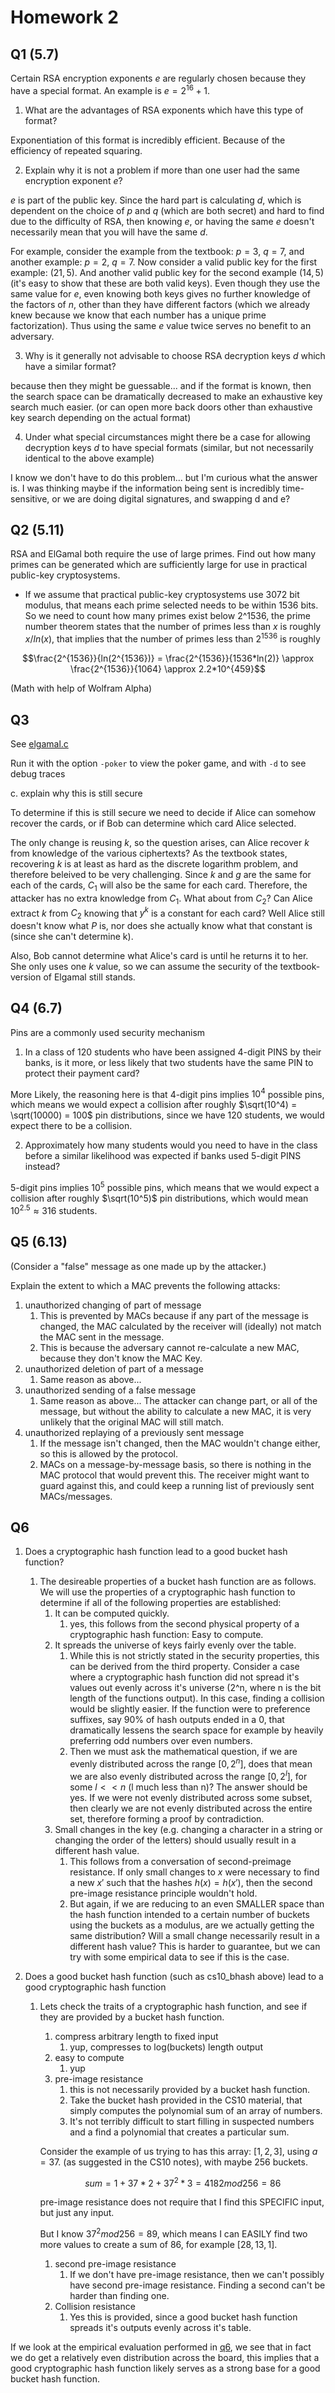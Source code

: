 # Homework 2

## Q1 (5.7)

Certain RSA encryption exponents $e$ are regularly chosen because they have a special format. An example is $e = 2^{16}+ 1$.

1. What are the advantages of RSA exponents which have this type of format?

Exponentiation of this format is incredibly efficient. Because of the efficiency of repeated squaring.

2. Explain why it is not a problem if more than one user had the same encryption exponent $e$?

$e$ is part of the public key. Since the hard part is calculating $d$, which is dependent on the choice of $p$ and $q$ (which are both secret) and hard to find due to the difficulty of RSA, then knowing $e$, or having the same $e$ doesn't necessarily mean that you will have the same $d$.

For example, consider the example from the textbook: $p=3$, $q=7$, and another example: $p=2$, $q=7$. Now consider a valid public key for the first example: $(21, 5)$. And another valid public key for the second example $(14, 5)$ (it's easy to show that these are both valid keys). Even though they use the same value for $e$, even knowing both keys gives no further knowledge of the factors of $n$, other than they have different factors (which we already knew because we know that each number has a unique prime factorization). Thus using the same $e$ value twice serves no benefit to an adversary.

3. Why is it generally not advisable to choose RSA decryption keys $d$ which have a similar format?

because then they might be guessable... and if the format is known, then the search space can be dramatically decreased to make an exhaustive key search much easier. (or can open more back doors other than exhaustive key search depending on the actual format)

4. Under what special circumstances might there be a case for allowing decryption keys $d$ to have special formats (similar, but not necessarily identical to the above example)

I know we don't have to do this problem... but I'm curious what the answer is. I was thinking maybe if the information being sent is incredibly time-sensitive, or we are doing digital signatures, and swapping d and e?

## Q2 (5.11)

RSA and ElGamal both require the use of large primes. Find out how many primes can be generated which are sufficiently large for use in practical public-key cryptosystems.

- If we assume that practical public-key cryptosystems use 3072 bit modulus, that means each prime selected needs to be within 1536 bits. So we need to count how many primes exist below 2^1536, the prime number theorem states that the number of primes less than $x$ is roughly $x/ln(x)$, that implies that the number of primes less than $2^{1536}$ is roughly

$$\frac{2^{1536}}{ln(2^{1536})} = \frac{2^{1536}}{1536*ln(2)} \approx \frac{2^{1536}}{1064} \approx 2.2*10^{459}$$

(Math with help of Wolfram Alpha)

## Q3

See [elgamal.c](../src/elgamal.c)

Run it with the option `-poker` to view the poker game, and with `-d` to see debug traces

c. explain why this is still secure

To determine if this is still secure we need to decide if Alice can somehow recover the cards, or if Bob can determine which card Alice selected.

The only change is reusing $k$, so the question arises, can Alice recover $k$ from knowledge of the various ciphertexts? As the textbook states, recovering $k$ is at least as hard as the discrete logarithm problem, and therefore beleived to be very challenging. Since $k$ and $g$ are the same for each of the cards, $C_1$ will also be the same for each card. Therefore, the attacker has no extra knowledge from $C_1$. What about from $C_2$? Can Alice extract $k$ from $C_2$ knowing that $y^k$ is a constant for each card? Well Alice still doesn't know what $P$ is, nor does she actually know what that constant is (since she can't determine k).

Also, Bob cannot determine what Alice's card is until he returns it to her. She only uses one $k$ value, so we can assume the security of the textbook-version of Elgamal still stands.

## Q4 (6.7)

Pins are a commonly used security mechanism

1. In a class of 120 students who have been assigned 4-digit PINS by their banks, is it more, or less likely that two students have the same PIN to protect their payment card?

More Likely, the reasoning here is that 4-digit pins implies $10^4$ possible pins, which means we would expect a collision after roughly $\sqrt(10^4) = \sqrt(10000) = 100$ pin distributions, since we have 120 students, we would expect there to be a collision.

2.  Approximately how many students would you need to have in the class before a similar likelihood was expected if banks used 5-digit PINS instead?

5-digit pins implies $10^5$ possible pins, which means that we would expect a collision after roughly $\sqrt(10^5)$ pin distributions, which would mean $10^{2.5} \approx 316$ students.

## Q5 (6.13)

(Consider a "false" message as one made up by the attacker.)

Explain the extent to which a MAC prevents the following attacks:

1.  unauthorized changing of part of message
    1.  This is prevented by MACs because if any part of the message is changed, the MAC calculated by the receiver will (ideally) not match the MAC sent in the message.
    2.  This is because the adversary cannot re-calculate a new MAC, because they don't know the MAC Key.
2.  unauthorized deletion of part of a message
    1.  Same reason as above...
3.  unauthorized sending of a false message
    1.  Same reason as above... The attacker can change part, or all of the message, but without the ability to calculate a new MAC, it is very unlikely that the original MAC will still match.
4.  unauthorized replaying of a previously sent message
    1.  If the message isn't changed, then the MAC wouldn't change either, so this is allowed by the protocol.
    2.  MACs on a message-by-message basis, so there is nothing in the MAC protocol that would prevent this. The receiver might want to guard against this, and could keep a running list of previously sent MACs/messages.

## Q6

1. Does a cryptographic hash function lead to a good bucket hash function?
   1. The desireable properties of a bucket hash function are as follows. We will use the properties of a cryptographic hash function to determine if all of the following properties are established:
      1. It can be computed quickly.
         1. yes, this follows from the second physical property of a cryptographic hash function: Easy to compute.
      2. It spreads the universe of keys fairly evenly over the table.
         1. While this is not strictly stated in the security properties, this can be derived from the third property. Consider a case where a cryptographic hash function did not spread it's values out evenly across it's universe (2^n, where n is the bit length of the functions output). In this case, finding a collision would be slightly easier. If the function were to preference suffixes, say 90% of hash outputs ended in a 0, that dramatically lessens the search space for example by heavily preferring odd numbers over even numbers.
         2. Then we must ask the mathematical question, if we are evenly distributed across the range $[0,2^n]$, does that mean we are also evenly distributed across the range $[0,2^l]$, for some $l << n$ (l much less than n)? The answer should be yes. If we were not evenly distributed across some subset, then clearly we are not evenly distributed across the entire set, therefore forming a proof by contradiction.
      3. Small changes in the key (e.g. changing a character in a string or changing the order of the letters) should usually result in a different hash value.
         1. This follows from a conversation of second-preimage resistance. If only small changes to $x$ were necessary to find a new $x'$ such that the hashes $h(x) = h(x')$, then the second pre-image resistance principle wouldn't hold.
         2. But again, if we are reducing to an even SMALLER space than the hash function intended to a certain number of buckets using the buckets as a modulus, are we actually getting the same distribution? Will a small change necessarily result in a different hash value? This is harder to guarantee, but we can try with some empirical data to see if this is the case.
2. Does a good bucket hash function (such as cs10_bhash above) lead to a good cryptographic hash function

   1. Lets check the traits of a cryptographic hash function, and see if they are provided by a bucket hash function.

      1. compress arbitrary length to fixed input
         1. yup, compresses to log(buckets) length output
      2. easy to compute
         1. yup
      3. pre-image resistance
         1. this is not necessarily provided by a bucket hash function.
         2. Take the bucket hash provided in the CS10 material, that simply computes the polynomial sum of an array of numbers.
         3. It's not terribly difficult to start filling in suspected numbers and a find a polynomial that creates a particular sum.

      Consider the example of us trying to has this array: $[1,2,3]$, using $a = 37$. (as suggested in the CS10 notes), with maybe 256 buckets.

      $$sum = 1 + 37*2 + 37^2 * 3 = 4182 mod 256 = 86$$

      pre-image resistance does not require that I find this SPECIFIC input, but just any input.

      But I know $37^2 mod 256 = 89$, which means I can EASILY find two more values to create a sum of 86, for example $[28, 13, 1]$.

      1. second pre-image resistance
         1. If we don't have pre-image resistance, then we can't possibly have second pre-image resistance. Finding a second can't be harder than finding one.
      2. Collision resistance
         1. Yes this is provided, since a good bucket hash function spreads it's outputs evenly across it's table.

If we look at the empirical evaluation performed in [q6](src/q6.c), we see that in fact we do get a relatively even distribution across the board, this implies that a good cryptographic hash function likely serves as a strong base for a good bucket hash function.
